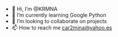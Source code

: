 - 👋 Hi, I’m @KRMNA
- 🌱 I’m currently learning Google Python
- 💞️ I’m looking to collaborate on projects
- 📫 How to reach me car2mina@yahoo.es


<!---
KRMNA/KRMNA is a ✨ special ✨ repository because its `README.md` (this file) appears on your GitHub profile.
You can click the Preview link to take a look at your changes.
--->
